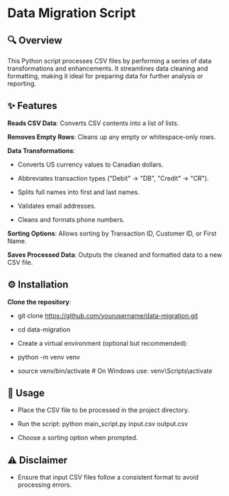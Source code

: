 # Data Migration Script

## 🔍 Overview

This Python script processes CSV files by performing a series of data transformations and enhancements. It streamlines data cleaning and formatting, making it ideal for preparing data for further analysis or reporting.

## ✨ Features

**Reads CSV Data**: Converts CSV contents into a list of lists.

**Removes Empty Rows**: Cleans up any empty or whitespace-only rows.

**Data Transformations**:

- Converts US currency values to Canadian dollars.

- Abbreviates transaction types ("Debit" → "DB", "Credit" → "CR").

- Splits full names into first and last names.

- Validates email addresses.

- Cleans and formats phone numbers.

**Sorting Options**: Allows sorting by Transaction ID, Customer ID, or First Name.

**Saves Processed Data**: Outputs the cleaned and formatted data to a new CSV file.

## ⚙️ Installation

**Clone the repository**:

- git clone https://github.com/yourusername/data-migration.git
- cd data-migration

- Create a virtual environment (optional but recommended):

- python -m venv venv
- source venv/bin/activate  # On Windows use: venv\Scripts\activate

## 🚀 Usage

- Place the CSV file to be processed in the project directory.

- Run the script: python main_script.py input.csv output.csv

- Choose a sorting option when prompted.


## ⚠️ Disclaimer

- Ensure that input CSV files follow a consistent format to avoid processing errors.
